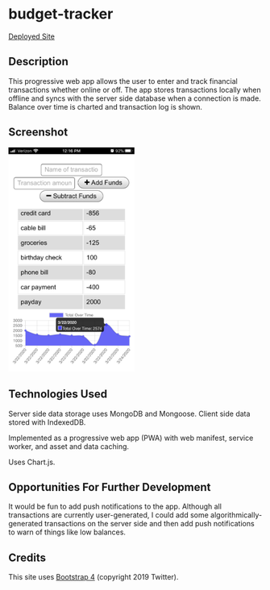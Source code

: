# budget-tracker

[Deployed Site](https://hidden-ridge-07021.herokuapp.com/)

## Description

This progressive web app allows the user to enter and track financial transactions whether online or off. The app stores transactions locally when offline and syncs with the server side database when a connection is made. Balance over time is charted and transaction log is shown.

## Screenshot

<img src="reference/screenshot.PNG" width="250">

## Technologies Used

Server side data storage uses MongoDB and Mongoose. Client side data stored with IndexedDB.

Implemented as a progressive web app (PWA) with web manifest, service worker, and asset and data caching.

Uses Chart.js.

## Opportunities For Further Development

It would be fun to add push notifications to the app.  Although all transactions are currently user-generated, I could add some algorithmically-generated transactions on the server side and then add push notifications to warn of things like low balances.

## Credits

This site uses [Bootstrap 4](https://getbootstrap.com/) (copyright 2019 Twitter).
